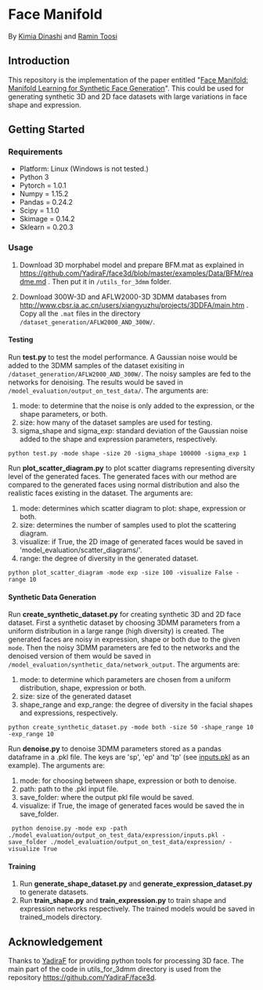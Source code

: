 # Face Manifold
By [Kimia Dinashi](https://github.com/dinashi) and [Ramin Toosi](https://github.com/ramintoosi)


## Introduction
This repository is the implementation of the paper entitled "[Face Manifold: Manifold Learning for Synthetic Face Generation](http://arxiv.org/abs/1910.01403)". This could be used for generating synthetic 3D and 2D face datasets with large variations in face shape and expression.

## Getting Started

### Requirements
- Platform: Linux (Windows is not tested.)
- Python 3
- Pytorch = 1.0.1
- Numpy = 1.15.2
- Pandas = 0.24.2
- Scipy = 1.1.0
- Skimage = 0.14.2
- Sklearn = 0.20.3

### Usage

1. Download 3D morphabel model and prepare BFM.mat as explained in https://github.com/YadiraF/face3d/blob/master/examples/Data/BFM/readme.md . Then put it in `/utils_for_3dmm` folder. 

2. Download 300W-3D and AFLW2000-3D 3DMM databases from http://www.cbsr.ia.ac.cn/users/xiangyuzhu/projects/3DDFA/main.htm . Copy all the `.mat` files in the directory `/dataset_generation/AFLW2000_AND_300W/`.

#### Testing
Run **test.py** to test the model performance. A Gaussian noise would be added to the 3DMM samples of the dataset exisiting in `/dataset_generation/AFLW2000_AND_300W/`. The noisy samples are fed to the networks for denoising. The results would be saved in `/model_evaluation/output_on_test_data/`. The arguments are:

  1) mode: to determine that the noise is only added to the expression, or the shape parameters, or both.
  2) size: how many of the dataset samples are used for testing.
  3) sigma_shape and sigma_exp: standard deviation of the Gaussian noise added to the shape and expression parameters, respectively.
  
 `python test.py -mode shape -size 20 -sigma_shape 100000 -sigma_exp 1`

Run **plot_scatter_diagram.py** to plot scatter diagrams representing diversity level of the generated faces. The generated faces with our method are compared to the generated faces using normal distribution and also the realistic faces existing in the dataset. The arguments are:
 1) mode: determines which scatter diagram to plot: shape, expression or both.
 2) size: determines the number of samples used to plot the scattering diagram.
 3) visualize: if True, the 2D image of generated faces would be saved in 'model_evaluation/scatter_diagrams/'.
 4) range: the degree of diversity in the generated dataset.
 
 `python plot_scatter_diagram -mode exp -size 100 -visualize False -range 10`

#### Synthetic Data Generation
Run **create_synthetic_dataset.py** for creating synthetic 3D and 2D face dataset. First a synthetic dataset by choosing 3DMM parameters from a uniform distribution in a large range (high diversity) is created. The generated faces are noisy in expression, shape or both due to the given `mode`. Then the noisy 3DMM parameters are fed to the networks and the denoised version of them would be saved in `/model_evaluation/synthetic_data/network_output`. The arguments are:
  1) mode: to determine which parameters are chosen from a uniform distribution, shape, expression or both.
  2) size: size of the generated dataset
  3) shape_range and exp_range: the degree of diversity in the facial shapes and expressions, respectively.
  
  `python create_synthetic_dataset.py -mode both -size 50 -shape_range 10 -exp_range 10`
 
Run **denoise.py** to denoise 3DMM parameters stored as a pandas dataframe in a .pkl file. The keys are 'sp', 'ep' and 'tp' (see [inputs.pkl](https://github.com/dinashi/Denoising_3D_Face/blob/master/model_evaluation/output_on_test_data/expression/inputs.pkl) as an example). The arguments are:
1) mode: for choosing between shape, expression or both to denoise.
2) path: path to the .pkl input file.
3) save_folder: where the output pkl file would be saved.
4) visualize: if True, the image of generated faces would be saved the in save_folder.

` python denoise.py -mode exp -path ./model_evaluation/output_on_test_data/expression/inputs.pkl -save_folder ./model_evaluation/output_on_test_data/expression/ -visualize True`

 
#### Training
1) Run **generate_shape_dataset.py** and **generate_expression_dataset.py** to generate datasets.
2) Run **train_shape.py** and **train_expression.py** to train shape and expression networks respectively. The trained models would be saved in trained_models directory.

## Acknowledgement

Thanks to [YadiraF](https://github.com/YadiraF) for providing python tools for processing 3D face. The main part of the code in utils_for_3dmm directory is used from the repository https://github.com/YadiraF/face3d.

  

